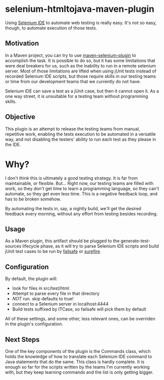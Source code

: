 # selenium-htmltojava-maven-plugin #

Using [Selenium IDE](http://seleniumhq.org/projects/ide/) to automate web 
testing is really easy. It's not so easy, though, to automate execution of 
those tests.

## Motivation ##

In a Maven project, you can try to use 
[maven-selenium-plugin](http://mojo.codehaus.org/selenium-maven-plugin/) to 
accomplish the task. It is possible to do so, but it has some limitations that 
were deal breakers for us, such as the inability to run in a remote selenium 
server.
Most of those limitations are lifted when using jUnit tests instead of 
recorded Selenium IDE scripts, but those require skills in our testing teams 
or time from our development teams that we currently do not have.

Selenium IDE can save a test as a jUnit case, but then it cannot open it. As a 
one way street, it is unsuitable for a testing team without programming skills.

## Objective ##

This plugin is an attempt to release the testing teams from manual, repetitive 
work, enabling the tests execution to be automated in a versatile way, and 
not disabling the testers' ability to run each test as they please in the IDE.

# Why? #

I don't think this is ultimately a good testing strategy. It is far from 
maintainable, or flexible. But...
Right now, our testing teams are filled with work, so they don't get time to 
learn a programming language, so they can't automate, so they get even less 
time. This is a negative feedback loop, and has to be broken somehow.

By automating the tests in, say, a nightly build, we'll get the desired 
feedback every morning, without any effort from testing besides recording.

## Usage ##

As a Maven plugin, this artifact should be plugged to the 
generate-test-sources lifecycle phase, as it will try to parse Selenium IDE 
scripts and build jUnit test cases to be run by 
[failsafe](http://maven.apache.org/plugins/maven-failsafe-plugin/) or
[surefire](http://maven.apache.org/plugins/maven-surefire-plugin/).

## Configuration ##

By default, the plugin will:
 - look for files in src/test/html
 - Attempt to parse every file in that directory
 - _NOT_ run. skip defaults to true!
 - connect to a Selenium server in localhost:4444
 - Build tests suffixed by ITCase, so failsafe will pick them by default

All of these settings, and some other, less relevant ones, can be overriden in 
the plugin's configuration.

## Next Steps ##

One of the key components of the plugin is the Commands class, which holds the 
knowledge of how to translate each Selenium IDE command to Java statements 
that do the same.
This class is hardly complete. It is enough so far for the scripts written by 
the teams I'm currently working with, but they keep learning commands and the 
list is only getting bigger.

